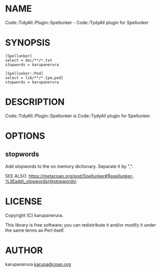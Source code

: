 # NAME

Code::TidyAll::Plugin::Spellunker - Code::TydyAll plugin for Spellunker

# SYNOPSIS

    [Spellunker]
    select = doc/**/*.txt
    stopwords = karupanerura

    [Spellunker::Pod]
    select = lib/**/*.{pm,pod}
    stopwords = karupanerura

# DESCRIPTION

Code::TidyAll::Plugin::Spellunker is Code::TydyAll plugin for Spellunker.

# OPTIONS

## stopwords

Add stopwords to the on memory dictionary. Separate it by ",".

SEE ALSO: https://metacpan.org/pod/Spellunker#$spellunker-%3Eadd\_stopwords(@stopwords)

# LICENSE

Copyright (C) karupanerura.

This library is free software; you can redistribute it and/or modify
it under the same terms as Perl itself.

# AUTHOR

karupanerura <karupa@cpan.org>
